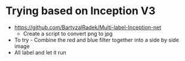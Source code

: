 # Trying based on Inception V3
* https://github.com/BartyzalRadek/Multi-label-Inception-net
  * Create a script to convert png to jpg
* To try - Combine the red and blue filter together into a side by side image
* All label and let it run
